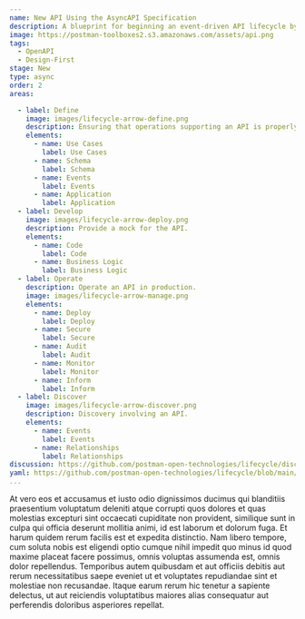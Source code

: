 ```yaml
---
name: New API Using the AsyncAPI Specification
description: A blueprint for beginning an event-driven API lifecycle by designing a new API using an AsyncAPI.
image: https://postman-toolboxes2.s3.amazonaws.com/assets/api.png
tags:
  - OpenAPI
  - Design-First
stage: New
type: async
order: 2
areas:  

  - label: Define
    image: images/lifecycle-arrow-define.png
    description: Ensuring that operations supporting an API is properly defined, as well as what is needed to properly design and bring an API to life. A little planning and organization at this step of an APIs journey can go a long way towards ensuring the overall health and velocity of an API, and the applications that depend on this internal, partner, or public API.
    elements:
      - name: Use Cases
        label: Use Cases
      - name: Schema
        label: Schema        
      - name: Events
        label: Events
      - name: Application
        label: Application       
  - label: Develop
    image: images/lifecycle-arrow-deploy.png  
    description: Provide a mock for the API.
    elements:
      - name: Code
        label: Code
      - name: Business Logic
        label: Business Logic 
  - label: Operate
    description: Operate an API in production. 
    image: images/lifecycle-arrow-manage.png  
    elements:
      - name: Deploy
        label: Deploy
      - name: Secure
        label: Secure    
      - name: Audit
        label: Audit   
      - name: Monitor
        label: Monitor       
      - name: Inform
        label: Inform  
  - label: Discover
    image: images/lifecycle-arrow-discover.png
    description: Discovery involving an API.
    elements:
      - name: Events
        label: Events    
      - name: Relationships
        label: Relationships                                                          
discussion: https://github.com/postman-open-technologies/lifecycle/discussions/19
yaml: https://github.com/postman-open-technologies/lifecycle/blob/main/_blueprints/new-api-using-the-asyncapi-specification.md
...
```

<p>At vero eos et accusamus et iusto odio dignissimos ducimus qui blanditiis praesentium voluptatum deleniti atque corrupti quos dolores et quas molestias excepturi sint occaecati cupiditate non provident, similique sunt in culpa qui officia deserunt mollitia animi, id est laborum et dolorum fuga. Et harum quidem rerum facilis est et expedita distinctio. Nam libero tempore, cum soluta nobis est eligendi optio cumque nihil impedit quo minus id quod maxime placeat facere possimus, omnis voluptas assumenda est, omnis dolor repellendus. Temporibus autem quibusdam et aut officiis debitis aut rerum necessitatibus saepe eveniet ut et voluptates repudiandae sint et molestiae non recusandae. Itaque earum rerum hic tenetur a sapiente delectus, ut aut reiciendis voluptatibus maiores alias consequatur aut perferendis doloribus asperiores repellat.</p>